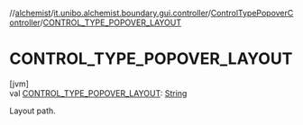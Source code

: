//[alchemist](../../../index.md)/[it.unibo.alchemist.boundary.gui.controller](../index.md)/[ControlTypePopoverController](index.md)/[CONTROL_TYPE_POPOVER_LAYOUT](-c-o-n-t-r-o-l_-t-y-p-e_-p-o-p-o-v-e-r_-l-a-y-o-u-t.md)

# CONTROL_TYPE_POPOVER_LAYOUT

[jvm]\
val [CONTROL_TYPE_POPOVER_LAYOUT](-c-o-n-t-r-o-l_-t-y-p-e_-p-o-p-o-v-e-r_-l-a-y-o-u-t.md): [String](https://docs.oracle.com/javase/8/docs/api/java/lang/String.html)

Layout path.
